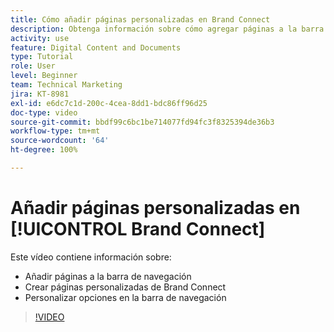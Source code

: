 ```yaml
---
title: Cómo añadir páginas personalizadas en Brand Connect
description: Obtenga información sobre cómo agregar páginas a la barra de navegación, crear páginas personalizadas y personalizar opciones en la barra de navegación de Brand Connect para el [!UICONTROL DAM de Workfront].
activity: use
feature: Digital Content and Documents
type: Tutorial
role: User
level: Beginner
team: Technical Marketing
jira: KT-8981
exl-id: e6dc7c1d-200c-4cea-8dd1-bdc86ff96d25
doc-type: video
source-git-commit: bbdf99c6bc1be714077fd94fc3f8325394de36b3
workflow-type: tm+mt
source-wordcount: '64'
ht-degree: 100%

---
```


# Añadir páginas personalizadas en [!UICONTROL Brand Connect]

Este vídeo contiene información sobre:

* Añadir páginas a la barra de navegación
* Crear páginas personalizadas de Brand Connect
* Personalizar opciones en la barra de navegación

>[!VIDEO](https://video.tv.adobe.com/v/3419031/?quality=12&learn=on&enablevpops=1&captions=spa)
